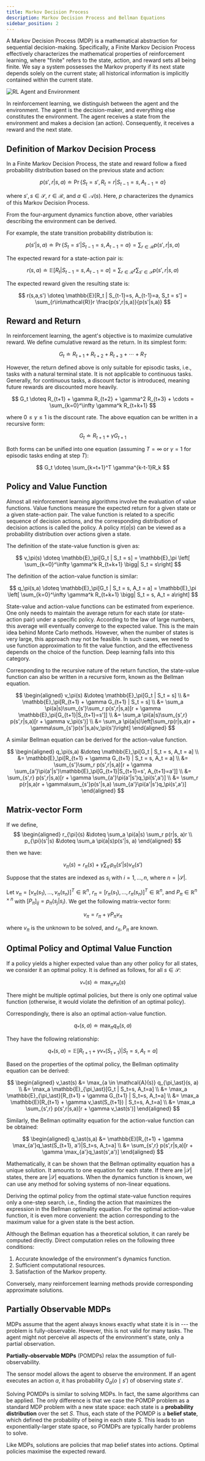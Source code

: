 ```yaml
---
title: Markov Decision Process
description: Markov Decision Process and Bellman Equations
sidebar_position: 2
---
```


A Markov Decision Process (MDP) is a mathematical abstraction for sequential decision-making. Specifically, a Finite Markov Decision Process effectively characterizes the mathematical properties of reinforcement learning, where "finite" refers to the state, action, and reward sets all being finite. We say a system possesses the Markov property if its next state depends solely on the current state; all historical information is implicitly contained within the current state.

![RL Agent and Environment](img/rl_agent_environment.drawio.svg)

In reinforcement learning, we distinguish between the agent and the environment. The agent is the decision-maker, and everything else constitutes the environment. The agent receives a state from the environment and makes a decision (an action). Consequently, it receives a reward and the next state.

## Definition of Markov Decision Process

In a Finite Markov Decision Process, the state and reward follow a fixed probability distribution based on the previous state and action:

$$
p(s',r | s,a) \doteq \Pr\{S_t = s', R_t = r | S_{t-1} = s, A_{t-1} = a\}
$$

where $s',s \in \mathcal{S}$, $r \in \mathcal{R}$, and $a \in \mathcal{A}(s)$. Here, $p$ characterizes the dynamics of this Markov Decision Process.

From the four-argument dynamics function above, other variables describing the environment can be derived.

For example, the state transition probability distribution is:

$$
p(s'|s,a) \doteq \Pr\{S_t = s' | S_{t-1} = s, A_{t - 1}=a\} = \sum_{r\in\mathcal{R}}p(s',r|s,a)
$$

The expected reward for a state-action pair is:

$$
r(s,a) \doteq \mathbb{E}[R_t | S_{t-1}=s, A_{t-1}=a] = \sum_{r\in\mathcal{R}}r \sum_{s'\in\mathcal{S}} p(s',r|s,a)
$$

The expected reward given the resulting state is:

$$
r(s,a,s') \doteq \mathbb{E}[R_t | S_{t-1}=s, A_{t-1}=a, S_t = s'] = \sum_{r\in\mathcal{R}}r \frac{p(s',r|s,a)}{p(s'|s,a)}
$$

## Reward and Return

In reinforcement learning, the agent's objective is to maximize cumulative reward. We define cumulative reward as the return. In its simplest form:

$$
G_t \doteq R_{t+1} + R_{t+2} + R_{t+3} + \cdots + R_T
$$

However, the return defined above is only suitable for episodic tasks, i.e., tasks with a natural terminal state. It is not applicable to continuous tasks. Generally, for continuous tasks, a discount factor is introduced, meaning future rewards are discounted more heavily.

$$
G_t \doteq R_{t+1} + \gamma R_{t+2} + \gamma^2 R_{t+3} + \cdots = \sum_{k=0}^\infty \gamma^k R_{t+k+1}
$$

where $0 \le \gamma \le 1$ is the discount rate. The above equation can be written in a recursive form:

$$
G_t \doteq R_{t+1} + \gamma G_{t+1}
$$

Both forms can be unified into one equation (assuming $T=\infty$ or $\gamma=1$ for episodic tasks ending at step $T$):

$$
G_t \doteq \sum_{k=t+1}^T \gamma^{k-t-1}R_k
$$

## Policy and Value Function

Almost all reinforcement learning algorithms involve the evaluation of value functions. Value functions measure the expected return for a given state or a given state-action pair. The value function is related to a specific sequence of decision actions, and the corresponding distribution of decision actions is called the policy. A policy $\pi(a|s)$ can be viewed as a probability distribution over actions given a state.

The definition of the state-value function is given as:

$$
v_\pi(s) \doteq \mathbb{E}_\pi[G_t | S_t = s] = \mathbb{E}_\pi \left[ \sum_{k=0}^\infty \gamma^k R_{t+k+1} \bigg| S_t = s\right]
$$

The definition of the action-value function is similar:

$$
q_\pi(s,a) \doteq \mathbb{E}_\pi[G_t | S_t = s, A_t = a] = \mathbb{E}_\pi \left[ \sum_{k=0}^\infty \gamma^k R_{t+k+1} \bigg| S_t = s, A_t = a\right]
$$

State-value and action-value functions can be estimated from experience. One only needs to maintain the average return for each state (or state-action pair) under a specific policy. According to the law of large numbers, this average will eventually converge to the expected value. This is the main idea behind Monte Carlo methods. However, when the number of states is very large, this approach may not be feasible. In such cases, we need to use function approximation to fit the value function, and the effectiveness depends on the choice of the function. Deep learning falls into this category.

Corresponding to the recursive nature of the return function, the state-value function can also be written in a recursive form, known as the Bellman equation.

$$
\begin{aligned}
 v_\pi(s) &\doteq \mathbb{E}_\pi[G_t | S_t = s] \\
 &= \mathbb{E}_\pi[R_{t+1} + \gamma G_{t+1} | S_t = s] \\
 &= \sum_a \pi(a|s)\sum_{s'}\sum_r p(s',r|s,a)[r + \gamma \mathbb{E}_\pi[G_{t+1}|S_{t+1}=s']] \\
 &= \sum_a \pi(a|s)\sum_{s',r} p(s',r|s,a)[r + \gamma v_\pi(s')] \\
 &= \sum_a \pi(a|s)\left[\sum_rp(r|s,a)r + \gamma\sum_{s'}p(s'|s,a)v_\pi(s')\right]
\end{aligned}
$$

A similar Bellman equation can be derived for the action-value function.

$$
\begin{aligned}
q_\pi(s,a) &\doteq \mathbb{E}_\pi[G_t | S_t = s, A_t = a] \\
&= \mathbb{E}_\pi[R_{t+1} + \gamma G_{t+1} | S_t = s, A_t = a] \\
&= \sum_{s'}\sum_r p(s',r|s,a)[r + \gamma \sum_{a'}\pi(a'|s')\mathbb{E}_\pi[G_{t+1}|S_{t+1}=s', A_{t+1}=a']] \\
&= \sum_{s',r} p(s',r|s,a)[r + \gamma \sum_{a'}\pi(a'|s')q_\pi(s',a')] \\
&= \sum_r p(r|s,a)r + \gamma\sum_{s'}p(s'|s,a) \sum_{a'}\pi(a'|s')q_\pi(s',a')]
\end{aligned}
$$

## Matrix-vector Form

If we define,
$$
\begin{aligned}
r_{\pi}(s) &\doteq \sum_a \pi(a|s) \sum_r p(r|s, a)r \\
p_{\pi}(s'|s) &\doteq \sum_a \pi(a|s)p(s'|s, a)
\end{aligned}
$$

then we have:

$$
v_{\pi}(s) = r_{\pi}(s) + \gamma \sum_{s'} p_{\pi}(s'|s)v_{\pi}(s')
$$

Suppose that the states are indexed as $s_i$ with $i = 1, \ldots, n$, where $n = |\mathcal{S}|$.

Let $v_{\pi} = [v_{\pi}(s_1), \ldots, v_{\pi}(s_n)]^T \in \mathbb{R}^n$, $r_{\pi} = [r_{\pi}(s_1), \ldots, r_{\pi}(s_n)]^T \in \mathbb{R}^n$, and $P_{\pi} \in \mathbb{R}^{n \times n}$ with $[P_{\pi}]_{ij} = p_{\pi}(s_j|s_i)$. We get the following matrix-vector form:

$$
v_{\pi} = r_{\pi} + \gamma P_{\pi} v_{\pi}
$$

where $v_{\pi}$ is the unknown to be solved, and $r_{\pi}, P_{\pi}$ are known.

## Optimal Policy and Optimal Value Function

If a policy yields a higher expected value than any other policy for all states, we consider it an optimal policy. It is defined as follows, for all $s \in \mathcal{S}$:

$$
v_\ast(s) \doteq \max_\pi v_\pi(s)
$$

There might be multiple optimal policies, but there is only one optimal value function (otherwise, it would violate the definition of an optimal policy).

Correspondingly, there is also an optimal action-value function.

$$
q_\ast(s,a) \doteq \max_\pi q_\pi(s,a)
$$

They have the following relationship:

$$
q_\ast(s,a) = \mathbb{E}[R_{t+1} + \gamma v_\ast(S_{t+1}) | S_t=s, A_t=a]
$$

Based on the properties of the optimal policy, the Bellman optimality equation can be derived:

$$
\begin{aligned}
v_\ast(s) &= \max_{a \in \mathcal{A}(s)} q_{\pi_\ast}(s, a) \\
&= \max_a \mathbb{E}_{\pi_\ast}[G_t | S_t=s, A_t=a] \\
&= \max_a \mathbb{E}_{\pi_\ast}[R_{t+1} + \gamma G_{t+1} | S_t=s, A_t=a] \\
&= \max_a \mathbb{E}[R_{t+1} + \gamma v_\ast(S_{t+1}) | S_t=s, A_t=a] \\
&= \max_a \sum_{s',r} p(s',r|s,a)[r + \gamma v_\ast(s')]
\end{aligned}
$$

Similarly, the Bellman optimality equation for the action-value function can be obtained:

$$
\begin{aligned}
q_\ast(s,a) &= \mathbb{E}[R_{t+1} + \gamma \max_{a'}q_\ast(S_{t+1}, a')|S_t=s, A_t=a] \\
&= \sum_{s',r} p(s',r|s,a)[r + \gamma \max_{a'}q_\ast(s',a')]
\end{aligned}
$$

Mathematically, it can be shown that the Bellman optimality equation has a unique solution. It amounts to one equation for each state. If there are $|\mathcal{S}|$ states, there are $|\mathcal{S}|$ equations. When the dynamics function is known, we can use any method for solving systems of non-linear equations.

Deriving the optimal policy from the optimal state-value function requires only a one-step search, i.e., finding the action that maximizes the expression in the Bellman optimality equation. For the optimal action-value function, it is even more convenient: the action corresponding to the maximum value for a given state is the best action.

Although the Bellman equation has a theoretical solution, it can rarely be computed directly. Direct computation relies on the following three conditions:

1.  Accurate knowledge of the environment's dynamics function.
2.  Sufficient computational resources.
3.  Satisfaction of the Markov property.

Conversely, many reinforcement learning methods provide corresponding approximate solutions.

## Partially Observable MDPs

MDPs assume that the agent always knows exactly what state it is in --- the problem is fully-observable. However, this is not valid for many tasks. The agent might not perceive all aspects of the environment's state, only a partial observation.

**Partially-observable MDPs** (POMDPs) relax the assumption of
full-observability.

The sensor model allows the agent to observe the environment. If an agent executes an action $a$, it has probability $O_a(o \mid s')$ of observing state $s'$.

Solving POMDPs is similar to solving MDPs. In fact, the same algorithms can be applied. The only difference is that we case the POMDP problem as a standard MDP problem with a new state space: each state is a **probability distribution** over the set $S$. Thus, each state of the
POMDP is a **belief state**, which defined the probability of being in each state $S$. This leads to an exponentially-larger state space, so POMDPs are typically harder problems to solve.

Like MDPs, solutions are policies that map belief states into actions. Optimal policies maximise the expected reward.
